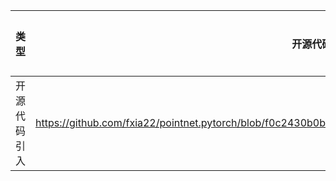 | 类型     | 开源代码地址                                                       | 文件名                                         | 公网IP地址/公网URL地址/域名/邮箱地址 | 用途说明  |
|--------|--------------------------------------------------------------|---------------------------------------------|------------------------|-------|
| 开源代码引入 | https://github.com/fxia22/pointnet.pytorch/blob/f0c2430b0b1529e3f76fb5d6cd6ca14be763d975/scripts/download.sh | PointNet/test/download.sh | https://shapenet.cs.stanford.edu/ericyi/shapenetcore_partanno_segmentation_benchmark_v0.zip | 下载三方库 |